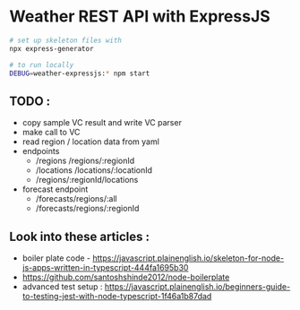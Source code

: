 # Weather REST API with ExpressJS

```sh
# set up skeleton files with 
npx express-generator

# to run locally
DEBUG=weather-expressjs:* npm start
```

## TODO :
- copy sample VC result and write VC parser 
- make call to VC
- read region / location data from yaml
- endpoints 
    - /regions /regions/:regionId
    - /locations /locations/:locationId
    - /regions/:regionId/locations
- forecast endpoint
    - /forecasts/regions/:all
    - /forecasts/regions/:regionId


## Look into these articles : 
- boiler plate code - https://javascript.plainenglish.io/skeleton-for-node-js-apps-written-in-typescript-444fa1695b30
- https://github.com/santoshshinde2012/node-boilerplate
- advanced test setup : https://javascript.plainenglish.io/beginners-guide-to-testing-jest-with-node-typescript-1f46a1b87dad
